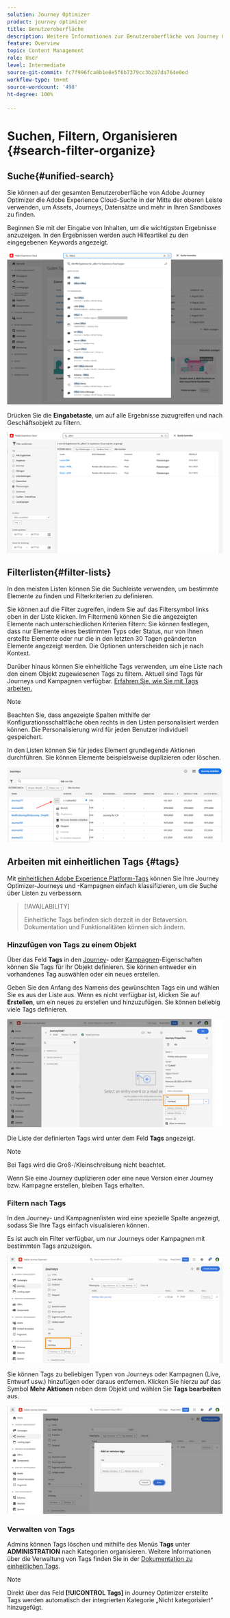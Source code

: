 ```yaml
---
solution: Journey Optimizer
product: journey optimizer
title: Benutzeroberfläche
description: Weitere Informationen zur Benutzeroberfläche von Journey Optimizer
feature: Overview
topic: Content Management
role: User
level: Intermediate
source-git-commit: fc7f996fca8b1e8e5f6b7379cc3b2b7da764e0ed
workflow-type: tm+mt
source-wordcount: '498'
ht-degree: 100%

---
```



# Suchen, Filtern, Organisieren {#search-filter-organize}

## Suche{#unified-search}

Sie können auf der gesamten Benutzeroberfläche von Adobe Journey Optimizer die Adobe Experience Cloud-Suche in der Mitte der oberen Leiste verwenden, um Assets, Journeys, Datensätze und mehr in Ihren Sandboxes zu finden.

Beginnen Sie mit der Eingabe von Inhalten, um die wichtigsten Ergebnisse anzuzeigen. In den Ergebnissen werden auch Hilfeartikel zu den eingegebenen Keywords angezeigt.

![](assets/unified-search.png)

Drücken Sie die **Eingabetaste**, um auf alle Ergebnisse zuzugreifen und nach Geschäftsobjekt zu filtern.

![](assets/search-and-filter.png)

## Filterlisten{#filter-lists}

In den meisten Listen können Sie die Suchleiste verwenden, um bestimmte Elemente zu finden und Filterkriterien zu definieren.

Sie können auf die Filter zugreifen, indem Sie auf das Filtersymbol links oben in der Liste klicken. Im Filtermenü können Sie die angezeigten Elemente nach unterschiedlichen Kriterien filtern: Sie können festlegen, dass nur Elemente eines bestimmten Typs oder Status, nur von Ihnen erstellte Elemente oder nur die in den letzten 30 Tagen geänderten Elemente angezeigt werden. Die Optionen unterscheiden sich je nach Kontext.

Darüber hinaus können Sie einheitliche Tags verwenden, um eine Liste nach den einem Objekt zugewiesenen Tags zu filtern. Aktuell sind Tags für Journeys und Kampagnen verfügbar. [Erfahren Sie, wie Sie mit Tags arbeiten.](#tags)

>[!NOTE]
>
>Beachten Sie, dass angezeigte Spalten mithilfe der Konfigurationsschaltfläche oben rechts in den Listen personalisiert werden können. Die Personalisierung wird für jeden Benutzer individuell gespeichert.

In den Listen können Sie für jedes Element grundlegende Aktionen durchführen. Sie können Elemente beispielsweise duplizieren oder löschen.

![](assets/journey4.png)

## Arbeiten mit einheitlichen Tags {#tags}

Mit [einheitlichen Adobe Experience Platform-Tags](https://experienceleague.adobe.com/docs/experience-platform/administrative-tags/overview.html?lang=de) können Sie Ihre Journey Optimizer-Journeys und -Kampagnen einfach klassifizieren, um die Suche über Listen zu verbessern.

>[!AVAILABILITY]
>
>Einheitliche Tags befinden sich derzeit in der Betaversion. Dokumentation und Funktionalitäten können sich ändern.

### Hinzufügen von Tags zu einem Objekt

Über das Feld **Tags** in den [Journey](../building-journeys/journey-gs.md#change-properties)- oder [Kampagnen](../campaigns/create-campaign.md#create)-Eigenschaften können Sie Tags für Ihr Objekt definieren. Sie können entweder ein vorhandenes Tag auswählen oder ein neues erstellen.

Geben Sie den Anfang des Namens des gewünschten Tags ein und wählen Sie es aus der Liste aus. Wenn es nicht verfügbar ist, klicken Sie auf **Erstellen**, um ein neues zu erstellen und hinzuzufügen. Sie können beliebig viele Tags definieren.

![](assets/tags1.png)

Die Liste der definierten Tags wird unter dem Feld **Tags** angezeigt.

>[!NOTE]
>
> Bei Tags wird die Groß-/Kleinschreibung nicht beachtet.
> 
> Wenn Sie eine Journey duplizieren oder eine neue Version einer Journey bzw. Kampagne erstellen, bleiben Tags erhalten.

### Filtern nach Tags

In den Journey- und Kampagnenlisten wird eine spezielle Spalte angezeigt, sodass Sie Ihre Tags einfach visualisieren können.

Es ist auch ein Filter verfügbar, um nur Journeys oder Kampagnen mit bestimmten Tags anzuzeigen.

![](assets/tags2.png)

Sie können Tags zu beliebigen Typen von Journeys oder Kampagnen (Live, Entwurf usw.) hinzufügen oder daraus entfernen. Klicken Sie hierzu auf das Symbol **Mehr Aktionen** neben dem Objekt und wählen Sie **Tags bearbeiten** aus.

![](assets/tags3.png)

### Verwalten von Tags

Admins können Tags löschen und mithilfe des Menüs **Tags** unter **ADMINISTRATION** nach Kategorien organisieren. Weitere Informationen über die Verwaltung von Tags finden Sie in der [Dokumentation zu einheitlichen Tags](https://experienceleague.adobe.com/docs/experience-platform/administrative-tags/ui/managing-tags.html?lang=de).

>[!NOTE]
>
> Direkt über das Feld **[!UICONTROL Tags]** in Journey Optimizer erstellte Tags werden automatisch der integrierten Kategorie „Nicht kategorisiert“ hinzugefügt.
